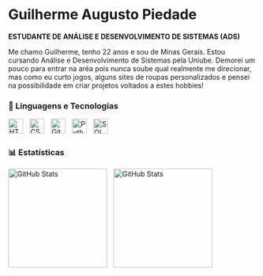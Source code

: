 # Guilherme Augusto Piedade

**ESTUDANTE DE ANÁLISE E DESENVOLVIMENTO DE SISTEMAS (ADS)**

Me chamo Guilherme, tenho 22 anos e sou de Minas Gerais. Estou cursando Análise e Desenvolvimento de Sistemas  pela Uniube. Demorei um pouco para entrar na aréa pois nunca soube qual realmente me direcionar, mas como eu curto jogos, alguns sites de roupas personalizados e pensei na possibilidade em criar projetos voltados a estes hobbies!


### 🤖 Linguagens e Tecnologias

<img 
    align="left" 
    alt="HTML"
    title="HTML" 
    width="30px" 
    style="padding-right: 10px;" 
    src="https://cdn.jsdelivr.net/gh/devicons/devicon@latest/icons/html5/html5-original.svg" 
/>
<img 
    align="left" 
    alt="CSS" 
    title="CSS"
    width="30px" 
    style="padding-right: 10px;" 
    src="https://cdn.jsdelivr.net/gh/devicons/devicon@latest/icons/css3/css3-original.svg" 
/>
<img
    align="left" 
    alt="Git" 
    title="Git"
    width="30px" 
    style="padding-right: 10px;" 
    src="https://cdn.jsdelivr.net/gh/devicons/devicon@latest/icons/git/git-original.svg" 
/>
<img 
    align="left" 
    alt="Python" 
    title="Python"
    width="30px" 
    style="padding-right: 10px;" 
    src="https://cdn.jsdelivr.net/gh/devicons/devicon@latest/icons/python/python-original.svg" 
/>
<img
    align="Left"
    alt="SQL"
    title="SQL"
    width="30px"
    style="padding-right: 10px;"
    src="https://cdn.jsdelivr.net/gh/devicons/devicon@latest/icons/azuresqldatabase/azuresqldatabase-original.svg"
/>
<br/>
<br/>

### 📊 Estatísticas

<p>
  <img 
    align="left" 
    alt="GitHub Stats" 
    height="200" 
    style="padding-right: 10px;" 
    src="https://github-readme-stats.vercel.app/api?username=Gpiedade-dev&show_icons=true&theme=moltack&include_all_commits=true&locale=pt-br" 
  />

<img 
align="left" 
      alt="GitHub Stats" 
      height="200" 
      src="https://github-readme-stats.vercel.app/api/top-langs/?username=Gpiedade-dev&theme=moltack&layout=compact&custom_title=Tecnologias&langs_count=9" 
  />


